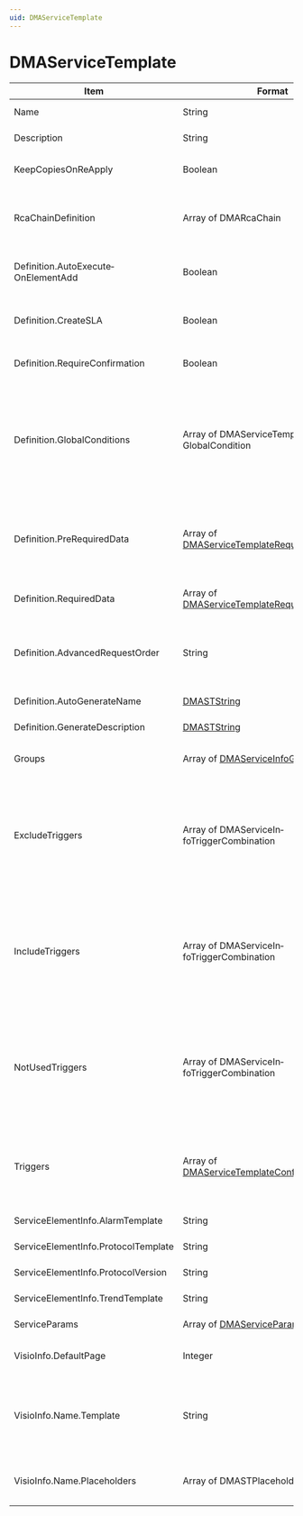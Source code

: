 ```yaml
---
uid: DMAServiceTemplate
---
```


# DMAServiceTemplate

| Item | Format | Description |
|--|--|--|
| Name | String | The name of the service template. |
| Description | String | The description of the service template. |
| KeepCopiesOnReApply | Boolean | Determines whether copies of the services are kept when the service template is reapplied. |
| RcaChainDefinition | Array of DMARcaChain | The different items in the RCA chain for the generated services: *FirstValue* and *SecondValue* (specified as integers). |
| Definition.AutoExecute­OnElementAdd | Boolean | Determines whether the service template is automatically applied when a new element is added in the DMS. |
| Definition.CreateSLA | Boolean | Determines whether an SLA is created for the services generated with the service template. |
| Definition.RequireConfir­mation | Boolean | Determines whether the user has to confirm before the service template is applied. |
| Definition.Global­Conditions | Array of DMAServiceTemplate­GlobalCondition | Array of conditions, each consisting of a type (*None*, *Equals*, *WildCard* or *ContainsRow*) and two values. These conditions determine when elements can be combined in a service. They can for instance specify that part of the element names must be equal to a specific value. |
| Definition.PreRequired­Data | Array of [DMAServiceTemplateRequiredData](xref:DMAServiceTemplateRequiredData) | Extra information used in the service template to create services. This information is required before elements are assigned (e.g. data used to limit elements according to a user-specified condition). |
| Definition.RequiredData | Array of [DMAServiceTemplateRequiredData](xref:DMAServiceTemplateRequiredData) | Extra information used in the service template to create services. |
| Definition.Advanced­RequestOrder | String | The custom order in which child elements and input data should be selected when the service is generated, if any. For more information, refer to the DataMiner User Guide. |
| Definition.AutoGene­rateName | [DMASTString](xref:DMASTString) | The template for the name of the generated services. |
| Definition.GenerateDe­scription | [DMASTString](xref:DMASTString) | The template for the description of the generated services. |
| Groups | Array of [DMAServiceInfoGroupDefinition](xref:DMAServiceInfoGroupDefinition) | Arrays defining different groups of child elements for generated services. |
| ExcludeTriggers | Array of DMAServiceIn­foTriggerCombination | The triggers determining whether the service child is excluded. These *DMATriggerCombination* objects consists of the following fields:<br> -  *TriggerID*: The ID of the trigger.<br> -  *CombinationType*: A combination type such as "And", "Not", etc. |
| IncludeTriggers | Array of DMAServiceIn­foTriggerCombination | The triggers determining whether the service child is included. These *DMATriggerCombination* objects consists of the following fields:<br> -  *TriggerID*: The ID of the trigger.<br> -  *CombinationType*: A combination type such as "And", "Not", etc. |
| NotUsedTriggers | Array of DMAServiceIn­foTriggerCombination | The triggers determining whether the service child is used. These *DMATriggerCombination* objects consists of the following fields:<br> -  *TriggerID*: The ID of the trigger.<br> -  *CombinationType*: A combination type such as "And", "Not", etc. |
| Triggers | Array of [DMAServiceTemplateConfigurationTrigger](xref:DMAServiceTemplateConfigurationTrigger) | The different triggers used in the service template, for instance to determine whether a service child is excluded. The triggers listed in this array are referred to by ID in the different trigger combinations. |
| ServiceElementInfo.AlarmTemplate | String | The alarm template used for the generated services. |
| ServiceElementInfo.ProtocolTemplate | String | The service protocol used for the generated services. |
| ServiceElementInfo.ProtocolVersion | String | The service protocol version used for the generated services. |
| ServiceElementInfo.TrendTemplate | String | The trend template used for the generated services. |
| ServiceParams | Array of [DMAServiceParams](xref:DMAServiceParams) | The child elements of the generated services. |
| VisioInfo.DefaultPage | Integer | The default page of the Visio drawing used for the generated services. |
| VisioInfo.Name.Tem­plate | String | The template for the name of the Visio drawing used for the generated services. Placeholders in this template are in the format {0}, {1}, etc. and refer to the placeholders in the next field. See [DMASTString](xref:DMASTString). |
| VisioInfo.Name.Place­holders | Array of DMASTPlaceholder | The placeholders used in the template, e.g. *\[data:Data Item Name\]* or *\[element:1:title\]*. See [DMASTString](xref:DMASTString). |

